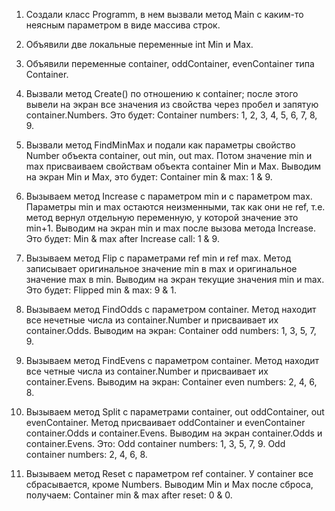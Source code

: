 ﻿1. Создали класс Programm, в нем вызвали метод Main с каким-то неясным параметром в виде массива строк.
 
2. Объявили две локальные переменные int Min и Max.

3. Объявили переменные container, oddContainer, evenContainer типа Container.

4. Вызвали метод Create() по отношению к container; 
   после этого вывели на экран все значения из свойства через пробел и запятую container.Numbers.
   Это будет: Container numbers: 1, 2, 3, 4, 5, 6, 7, 8, 9.
   
5. Вызвали метод FindMinMax и подали как параметры свойство Number объекта container, out min, out max.
   Потом значение min и max присваиваем свойствам объекта container Min и Max.
   Выводим на экран Min и Max, это будет: Container min & max: 1 & 9.
   
6. Вызываем метод Increase c параметром min и с параметром max. Параметры min и max остаются неизменными, 
   так как они не ref, т.е. метод вернул отдельную переменную, у которой значение это min+1.
   Выводим на экран min и max после вызова метода Increase. Это будет: Min & max after Increase call: 1 & 9.

7. Вызываем метод Flip с параметрами ref min и ref max. Метод записывает оригинальное значение min в max
   и оригинальное значение max в min. Выводим на экран текущие значения min и max. Это будет: Flipped min & max: 9 & 1.

8. Вызываем метод FindOdds с параметром container. Метод находит все нечетные числа из container.Number и присваивает их container.Odds.
   Выводим на экран: Container odd numbers: 1, 3, 5, 7, 9.

9. Вызываем метод FindEvens с параметром container. Метод находит все четные числа из container.Number и присваивает их container.Evens.
   Выводим на экран: Container even numbers: 2, 4, 6, 8.

10. Вызываем метод Split с параметрами container, out oddContainer, out evenContainer. 
    Метод присваивает oddContainer и evenContainer container.Odds и container.Evens.
    Выводим на экран container.Odds и container.Evens. Это:
    Odd container numbers: 1, 3, 5, 7, 9.
    Odd container numbers: 2, 4, 6, 8.

11. Вызываем метод Reset c параметром ref container. У сontainer все сбрасывается, кроме Numbers. 
    Выводим Min и Max после сброса, получаем: Container min & max after reset: 0 & 0.
